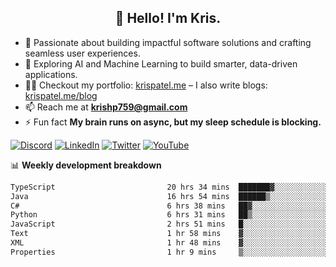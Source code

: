 <h2 align="center">👋 Hello! I'm Kris.</h2>

- 🚀 Passionate about building impactful software solutions and crafting seamless user experiences.<br>
- 🤖 Exploring AI and Machine Learning to build smarter, data-driven applications.<br>
- 👨‍💻 Checkout my portfolio: [krispatel.me](https://krispatel.me) – I also write blogs: [krispatel.me/blog](https://krispatel.me/blog)
- 📫 Reach me at **krishp759@gmail.com**<br>
- ⚡ Fun fact **My brain runs on async, but my sleep schedule is blocking.**

[![Discord](https://img.shields.io/badge/discord-36393e?style=for-the-badge&logo=discord&logoColor=#5865F2)](https://discord.gg/684004012210651146)
[![LinkedIn](https://img.shields.io/badge/linkedin-0072b1?style=for-the-badge&logo=linkedin&logoColor=#0A66C2)](linkedin.com/in/kris-patel-985158250/)
[![Twitter](https://img.shields.io/badge/Twitter-1DA1F2?style=for-the-badge&logo=twitter&logoColor=white)](https://twitter.com/Kris__Logan)
[![YouTube](https://img.shields.io/badge/YouTube-FF0000?style=for-the-badge&logo=youtube&logoColor=white)](https://youtube.com/@krisgenics4404) 

📊 **Weekly development breakdown**
<!--START_SECTION:waka-->

```txt
TypeScript                         20 hrs 34 mins  ███████▓░░░░░░░░░░░░░░░░░   31.13 %
Java                               16 hrs 54 mins  ██████▒░░░░░░░░░░░░░░░░░░   25.59 %
C#                                 6 hrs 38 mins   ██▓░░░░░░░░░░░░░░░░░░░░░░   10.05 %
Python                             6 hrs 31 mins   ██▒░░░░░░░░░░░░░░░░░░░░░░   09.88 %
JavaScript                         2 hrs 51 mins   █░░░░░░░░░░░░░░░░░░░░░░░░   04.34 %
Text                               1 hr 58 mins    ▓░░░░░░░░░░░░░░░░░░░░░░░░   02.99 %
XML                                1 hr 48 mins    ▓░░░░░░░░░░░░░░░░░░░░░░░░   02.73 %
Properties                         1 hr 9 mins     ▒░░░░░░░░░░░░░░░░░░░░░░░░   01.74 %
```

<!--END_SECTION:waka-->
